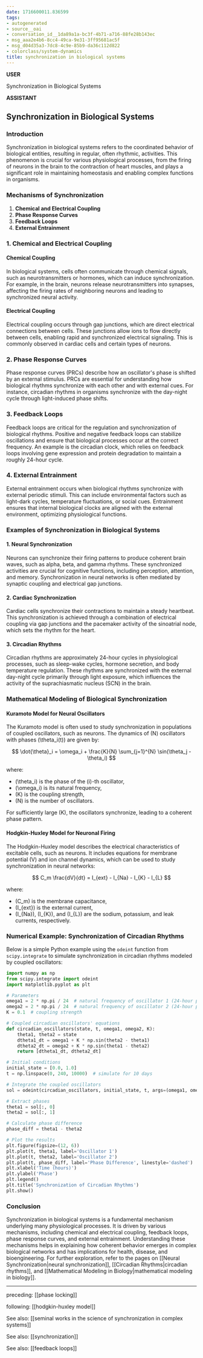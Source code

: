 ```yaml
---
date: 1716600011.836599
tags:
- autogenerated
- source__oai
- conversation_id__1da89a1a-bc3f-4b71-a716-88fe28b143ec
- msg_aaa2e4b6-8cc4-49ca-9e31-3ff95681ac5f
- msg_d04d35a3-7dc8-4c9e-85b9-da36c112d822
- colorclass/system-dynamics
title: synchronization in biological systems
---
```


**USER**

Synchronization in Biological Systems


**ASSISTANT**

## Synchronization in Biological Systems

### Introduction

Synchronization in biological systems refers to the coordinated behavior of biological entities, resulting in regular, often rhythmic, activities. This phenomenon is crucial for various physiological processes, from the firing of neurons in the brain to the contraction of heart muscles, and plays a significant role in maintaining homeostasis and enabling complex functions in organisms.

### Mechanisms of Synchronization

1. **Chemical and Electrical Coupling**
2. **Phase Response Curves**
3. **Feedback Loops**
4. **External Entrainment**

### 1. Chemical and Electrical Coupling

#### Chemical Coupling

In biological systems, cells often communicate through chemical signals, such as neurotransmitters or hormones, which can induce synchronization. For example, in the brain, neurons release neurotransmitters into synapses, affecting the firing rates of neighboring neurons and leading to synchronized neural activity.

#### Electrical Coupling

Electrical coupling occurs through gap junctions, which are direct electrical connections between cells. These junctions allow ions to flow directly between cells, enabling rapid and synchronized electrical signaling. This is commonly observed in cardiac cells and certain types of neurons.

### 2. Phase Response Curves

Phase response curves (PRCs) describe how an oscillator's phase is shifted by an external stimulus. PRCs are essential for understanding how biological rhythms synchronize with each other and with external cues. For instance, circadian rhythms in organisms synchronize with the day-night cycle through light-induced phase shifts.

### 3. Feedback Loops

Feedback loops are critical for the regulation and synchronization of biological rhythms. Positive and negative feedback loops can stabilize oscillations and ensure that biological processes occur at the correct frequency. An example is the circadian clock, which relies on feedback loops involving gene expression and protein degradation to maintain a roughly 24-hour cycle.

### 4. External Entrainment

External entrainment occurs when biological rhythms synchronize with external periodic stimuli. This can include environmental factors such as light-dark cycles, temperature fluctuations, or social cues. Entrainment ensures that internal biological clocks are aligned with the external environment, optimizing physiological functions.

### Examples of Synchronization in Biological Systems

#### 1. Neural Synchronization

Neurons can synchronize their firing patterns to produce coherent brain waves, such as alpha, beta, and gamma rhythms. These synchronized activities are crucial for cognitive functions, including perception, attention, and memory. Synchronization in neural networks is often mediated by synaptic coupling and electrical gap junctions.

#### 2. Cardiac Synchronization

Cardiac cells synchronize their contractions to maintain a steady heartbeat. This synchronization is achieved through a combination of electrical coupling via gap junctions and the pacemaker activity of the sinoatrial node, which sets the rhythm for the heart.

#### 3. Circadian Rhythms

Circadian rhythms are approximately 24-hour cycles in physiological processes, such as sleep-wake cycles, hormone secretion, and body temperature regulation. These rhythms are synchronized with the external day-night cycle primarily through light exposure, which influences the activity of the suprachiasmatic nucleus (SCN) in the brain.

### Mathematical Modeling of Biological Synchronization

#### Kuramoto Model for Neural Oscillators

The Kuramoto model is often used to study synchronization in populations of coupled oscillators, such as neurons. The dynamics of \(N\) oscillators with phases \(\theta_i(t)\) are given by:

$$
\dot{\theta}_i = \omega_i + \frac{K}{N} \sum_{j=1}^{N} \sin(\theta_j - \theta_i)
$$

where:
- \(\theta_i\) is the phase of the \(i\)-th oscillator,
- \(\omega_i\) is its natural frequency,
- \(K\) is the coupling strength,
- \(N\) is the number of oscillators.

For sufficiently large \(K\), the oscillators synchronize, leading to a coherent phase pattern.

#### Hodgkin-Huxley Model for Neuronal Firing

The Hodgkin-Huxley model describes the electrical characteristics of excitable cells, such as neurons. It includes equations for membrane potential \(V\) and ion channel dynamics, which can be used to study synchronization in neural networks:

$$
C_m \frac{dV}{dt} = I_{ext} - I_{Na} - I_{K} - I_{L}
$$

where:
- \(C_m\) is the membrane capacitance,
- \(I_{ext}\) is the external current,
- \(I_{Na}\), \(I_{K}\), and \(I_{L}\) are the sodium, potassium, and leak currents, respectively.

### Numerical Example: Synchronization of Circadian Rhythms

Below is a simple Python example using the `odeint` function from `scipy.integrate` to simulate synchronization in circadian rhythms modeled by coupled oscillators:

```python
import numpy as np
from scipy.integrate import odeint
import matplotlib.pyplot as plt

# Parameters
omega1 = 2 * np.pi / 24  # natural frequency of oscillator 1 (24-hour period)
omega2 = 2 * np.pi / 24  # natural frequency of oscillator 2 (24-hour period)
K = 0.1  # coupling strength

# Coupled circadian oscillators' equations
def circadian_oscillators(state, t, omega1, omega2, K):
    theta1, theta2 = state
    dtheta1_dt = omega1 + K * np.sin(theta2 - theta1)
    dtheta2_dt = omega2 + K * np.sin(theta1 - theta2)
    return [dtheta1_dt, dtheta2_dt]

# Initial conditions
initial_state = [0.0, 1.0]
t = np.linspace(0, 240, 10000)  # simulate for 10 days

# Integrate the coupled oscillators
sol = odeint(circadian_oscillators, initial_state, t, args=(omega1, omega2, K))

# Extract phases
theta1 = sol[:, 0]
theta2 = sol[:, 1]

# Calculate phase difference
phase_diff = theta1 - theta2

# Plot the results
plt.figure(figsize=(12, 6))
plt.plot(t, theta1, label='Oscillator 1')
plt.plot(t, theta2, label='Oscillator 2')
plt.plot(t, phase_diff, label='Phase Difference', linestyle='dashed')
plt.xlabel('Time (hours)')
plt.ylabel('Phase')
plt.legend()
plt.title('Synchronization of Circadian Rhythms')
plt.show()
```

### Conclusion

Synchronization in biological systems is a fundamental mechanism underlying many physiological processes. It is driven by various mechanisms, including chemical and electrical coupling, feedback loops, phase response curves, and external entrainment. Understanding these mechanisms helps in explaining how coherent behavior emerges in complex biological networks and has implications for health, disease, and bioengineering. For further exploration, refer to the pages on [[Neural Synchronization|neural synchronization]], [[Circadian Rhythms|circadian rhythms]], and [[Mathematical Modeling in Biology|mathematical modeling in biology]].


---

preceding: [[phase locking]]  


following: [[hodgkin-huxley model]]

See also: [[seminal works in the science of synchronization in complex systems]]


See also: [[synchronization]]


See also: [[feedback loops]]
